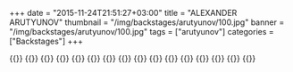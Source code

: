 +++
date = "2015-11-24T21:51:27+03:00"
title = "ALEXANDER ARUTYUNOV"
thumbnail = "/img/backstages/arutyunov/100.jpg"
banner = "/img/backstages/arutyunov/100.jpg"
tags = ["arutyunov"]
categories = ["Backstages"]
+++

{{<mkimage src="/img/backstages/arutyunov/01.jpg">}}
{{<mkimage src="/img/backstages/arutyunov/02.jpg">}}
{{<mkimage src="/img/backstages/arutyunov/03.jpg">}}
{{<mkimage src="/img/backstages/arutyunov/04.jpg">}}
{{<mkimage src="/img/backstages/arutyunov/05.jpg">}}
{{<mkimage src="/img/backstages/arutyunov/06.jpg">}}
{{<mkimage src="/img/backstages/arutyunov/07.jpg">}}
{{<mkimage src="/img/backstages/arutyunov/08.jpg">}}
{{<mkimage src="/img/backstages/arutyunov/09.jpg">}}
{{<mkimage src="/img/backstages/arutyunov/10.jpg">}}
{{<mkimage src="/img/backstages/arutyunov/11.jpg">}}
{{<mkimage src="/img/backstages/arutyunov/12.jpg">}}
{{<mkimage src="/img/backstages/arutyunov/13.jpg">}}
{{<mkimage src="/img/backstages/arutyunov/14.jpg">}}
{{<mkimage src="/img/backstages/arutyunov/15.jpg">}}
{{<mkimage src="/img/backstages/arutyunov/16.jpg">}}
